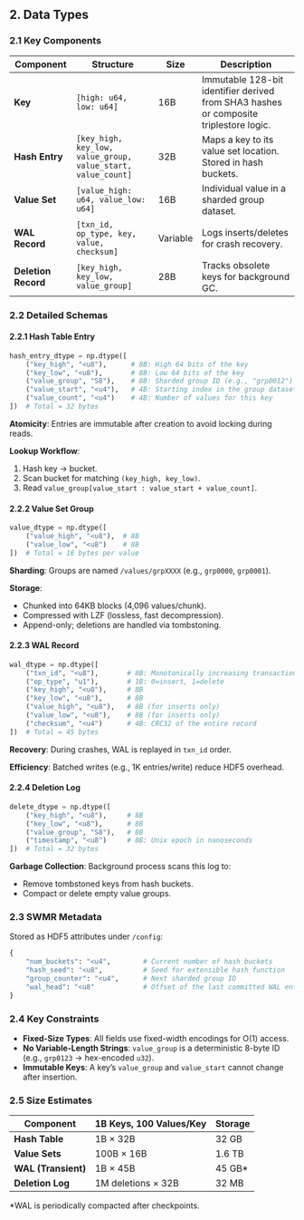 ## 2. Data Types

### 2.1 Key Components

| Component         | Structure                                      | Size  | Description                                                                 |
|-------------------|-----------------------------------------------|-------|-----------------------------------------------------------------------------|
| **Key**           | `[high: u64, low: u64]`                      | 16B   | Immutable 128-bit identifier derived from SHA3 hashes or composite triplestore logic. |
| **Hash Entry**    | `[key_high, key_low, value_group, value_start, value_count]` | 32B   | Maps a key to its value set location. Stored in hash buckets.              |
| **Value Set**     | `[value_high: u64, value_low: u64]`           | 16B   | Individual value in a sharded group dataset.                               |
| **WAL Record**    | `[txn_id, op_type, key, value, checksum]`     | Variable | Logs inserts/deletes for crash recovery.                                   |
| **Deletion Record** | `[key_high, key_low, value_group]`          | 28B   | Tracks obsolete keys for background GC.                                   |

### 2.2 Detailed Schemas

#### 2.2.1 Hash Table Entry

```python
hash_entry_dtype = np.dtype([
    ("key_high", "<u8"),      # 8B: High 64 bits of the key
    ("key_low", "<u8"),       # 8B: Low 64 bits of the key
    ("value_group", "S8"),    # 8B: Sharded group ID (e.g., "grp0012")
    ("value_start", "<u4"),   # 4B: Starting index in the group dataset
    ("value_count", "<u4")    # 4B: Number of values for this key
])  # Total = 32 bytes
```

**Atomicity**: Entries are immutable after creation to avoid locking during reads.

**Lookup Workflow**:

1. Hash key → bucket.
2. Scan bucket for matching `(key_high, key_low)`.
3. Read `value_group[value_start : value_start + value_count]`.

#### 2.2.2 Value Set Group

```python
value_dtype = np.dtype([
    ("value_high", "<u8"),  # 8B
    ("value_low", "<u8")    # 8B
])  # Total = 16 bytes per value
```

**Sharding**: Groups are named `/values/grpXXXX` (e.g., `grp0000`, `grp0001`).

**Storage**:

- Chunked into 64KB blocks (4,096 values/chunk).
- Compressed with LZF (lossless, fast decompression).
- Append-only; deletions are handled via tombstoning.

#### 2.2.3 WAL Record

```python
wal_dtype = np.dtype([
    ("txn_id", "<u8"),       # 8B: Monotonically increasing transaction ID
    ("op_type", "u1"),       # 1B: 0=insert, 1=delete
    ("key_high", "<u8"),     # 8B
    ("key_low", "<u8"),      # 8B
    ("value_high", "<u8"),   # 8B (for inserts only)
    ("value_low", "<u8"),    # 8B (for inserts only)
    ("checksum", "<u4")      # 4B: CRC32 of the entire record
])  # Total = 45 bytes
```

**Recovery**: During crashes, WAL is replayed in `txn_id` order.

**Efficiency**: Batched writes (e.g., 1K entries/write) reduce HDF5 overhead.

#### 2.2.4 Deletion Log

```python
delete_dtype = np.dtype([
    ("key_high", "<u8"),     # 8B
    ("key_low", "<u8"),      # 8B
    ("value_group", "S8"),   # 8B
    ("timestamp", "<u8")     # 8B: Unix epoch in nanoseconds
])  # Total = 32 bytes
```

**Garbage Collection**: Background process scans this log to:

- Remove tombstoned keys from hash buckets.
- Compact or delete empty value groups.

### 2.3 SWMR Metadata

Stored as HDF5 attributes under `/config`:

```python
{
    "num_buckets": "<u4",        # Current number of hash buckets
    "hash_seed": "<u8",          # Seed for extensible hash function
    "group_counter": "<u4",      # Next sharded group ID
    "wal_head": "<u8"            # Offset of the last committed WAL entry
}
```

### 2.4 Key Constraints

- **Fixed-Size Types**: All fields use fixed-width encodings for O(1) access.
- **No Variable-Length Strings**: `value_group` is a deterministic 8-byte ID (e.g., `grp0123` → hex-encoded `u32`).
- **Immutable Keys**: A key’s `value_group` and `value_start` cannot change after insertion.

### 2.5 Size Estimates

| Component       | 1B Keys, 100 Values/Key | Storage |
|------------------|--------------------------|---------|
| **Hash Table**   | 1B × 32B                | 32 GB   |
| **Value Sets**   | 100B × 16B              | 1.6 TB  |
| **WAL (Transient)** | 1B × 45B             | 45 GB*  |
| **Deletion Log** | 1M deletions × 32B      | 32 MB   |

*WAL is periodically compacted after checkpoints.